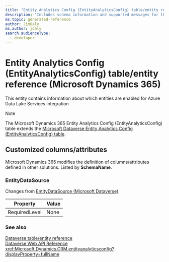 ```yaml
---
title: "Entity Analytics Config (EntityAnalyticsConfig) table/entity reference (Microsoft Dynamics 365)"
description: "Includes schema information and supported messages for the Entity Analytics Config (EntityAnalyticsConfig) table/entity with Microsoft Dynamics 365."
ms.topic: generated-reference
author: JimDaly
ms.author: jdaly
search.audienceType: 
  - developer
---
```


# Entity Analytics Config (EntityAnalyticsConfig) table/entity reference (Microsoft Dynamics 365)

This entity contains information about which entities are enabled for Azure Data Lake Services integration

> [!NOTE]
> The Microsoft Dynamics 365 Entity Analytics Config (EntityAnalyticsConfig) table extends the [Microsoft Dataverse Entity Analytics Config (EntityAnalyticsConfig) table](/power-apps/developer/data-platform/reference/entities/entityanalyticsconfig).



## Customized columns/attributes

Microsoft Dynamics 365 modifies the definition of columns/attributes defined in other solutions. Listed by **SchemaName**.

### <a name="BKMK_EntityDataSource"></a> EntityDataSource

Changes from [EntityDataSource (Microsoft Dataverse)](/power-apps/developer/data-platform/reference/entities/entityanalyticsconfig#BKMK_EntityDataSource)

|Property|Value|
|---|---|
|RequiredLevel|None|




### See also

[Dataverse table/entity reference](/power-apps/developer/data-platform/reference/about-entity-reference)  
[Dataverse Web API Reference](/power-apps/developer/data-platform/webapi/reference/about)   
<xref:Microsoft.Dynamics.CRM.entityanalyticsconfig?displayProperty=fullName>
